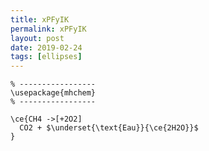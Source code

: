 ```yaml
---
title: xPFyIK
permalink: xPFyIK
layout: post
date: 2019-02-24
tags: [ellipses]
---
```


```latex% Dans le préambule
% -----------------
\usepackage{mhchem}
% -----------------

\ce{CH4 ->[+2O2]
  CO2 + $\underset{\text{Eau}}{\ce{2H2O}}$
}
```
